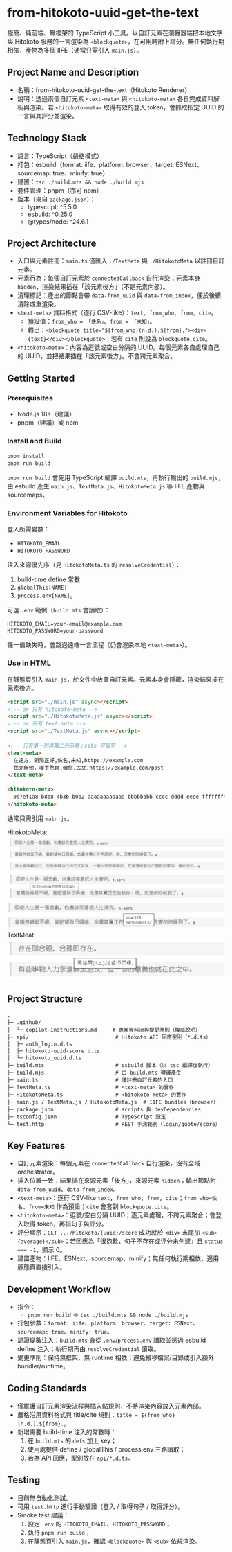 # from-hitokoto-uuid-get-the-text

極簡、純前端、無框架的 TypeScript 小工具。以自訂元素在瀏覽器端把本地文字與 Hitokoto 服務的一言渲染為 `<blockquote>`，在可用時附上評分。無任何執行期相依，產物為多個 IIFE（通常只需引入 `main.js`）。

## Project Name and Description

- 名稱：from-hitokoto-uuid-get-the-text（Hitokoto Renderer）
- 說明：透過兩個自訂元素 `<text-meta>` 與 `<hitokoto-meta>` 各自完成資料解析與渲染。若 `<hitokoto-meta>` 取得有效的登入 token，會抓取指定 UUID 的一言與其評分並渲染。

## Technology Stack

- 語言：TypeScript（嚴格模式）
- 打包：esbuild（format: iife、platform: browser、target: ESNext、sourcemap: true、minify: true）
- 建置：`tsc ./build.mts && node ./build.mjs`
- 套件管理：pnpm（亦可 npm）
- 版本（來自 `package.json`）：
  - typescript: ^5.5.0
  - esbuild: ^0.25.0
  - @types/node: ^24.6.1

## Project Architecture

- 入口與元素註冊：`main.ts` 僅匯入 `./TextMeta` 與 `./HitokotoMeta` 以註冊自訂元素。
- 元素行為：每個自訂元素於 `connectedCallback` 自行渲染；元素本身 `hidden`，渲染結果插在「該元素後方」（不是元素內部）。
- 清理標記：產出的節點會帶 `data-from_uuid` 與 `data-from_index`，便於後續清除或重渲染。
- `<text-meta>` 資料格式（逐行 CSV-like）：`text, from_who, from, cite`。
  - 預設值：`from_who = 「佚名」`、`from = 「未知」`。
  - 轉出：`<blockquote title="${from_who}(n.d.).${from}."><div>{text}</div></blockquote>`；若有 `cite` 則設為 `blockquote.cite`。
- `<hitokoto-meta>`：內容為逗號或空白分隔的 UUID。每個元素各自處理自己的 UUID，並把結果插在「該元素後方」。不會跨元素聚合。

## Getting Started

### Prerequisites

- Node.js 18+（建議）
- pnpm（建議）或 npm

### Install and Build

```powershell
pnpm install
pnpm run build
```

`pnpm run build` 會先用 TypeScript 編譯 `build.mts`，再執行輸出的 `build.mjs`，由 esbuild 產生 `main.js`、`TextMeta.js`、`HitokotoMeta.js` 等 IIFE 產物與 sourcemaps。

### Environment Variables for Hitokoto

登入所需變數：

- `HITOKOTO_EMAIL`
- `HITOKOTO_PASSWORD`

注入來源優先序（見 `HitokotoMeta.ts` 的 `resolveCredential`）：

1. build-time define 常數
2. `globalThis[NAME]`
3. `process.env[NAME]`。

可選 `.env` 範例（`build.mts` 會讀取）：

```dotenv
HITOKOTO_EMAIL=your-email@example.com
HITOKOTO_PASSWORD=your-password
```

任一值缺失時，會跳過遠端一言流程（仍會渲染本地 `<text-meta>`）。

### Use in HTML

在靜態頁引入 `main.js`，於文件中放置自訂元素。元素本身會隱藏，渲染結果插在元素後方。

```html
<script src="./main.js" async></script>
<!-- or 只有 hitokoto-meta -->
<script src="./HitokotoMeta.js" async></script>
<!-- or 只有 text-meta -->
<script src="./TextMeta.js" async></script>

<!-- 只有第一列與第二列示意；cite 可留空 -->
<text-meta>
  在遠方，朝陽正好,佚名,未知,https://example.com
  我亦無他，唯手熟爾,韓愈,古文,https://example.com/post
</text-meta>

<hitokoto-meta>
  0d7ef1a8-b8b8-4b3b-b0b2-aaaaaaaaaaaa bbbbbbbb-cccc-dddd-eeee-ffffffffffff
</hitokoto-meta>
```

通常只需引用 `main.js`。

HitokotoMeta:
![](HitokotoMeta.png)
![](HitokotoMeta-APA-title.png)
![](HitokotoMeta-score.png)
TextMeat:
![](TextMeta.png)

## Project Structure

```text
.
├─ .github/
│  └─ copilot-instructions.md     # 專案資料流與變更準則（權威說明）
├─ api/                            # Hitokoto API 回應型別（*.d.ts）
│  ├─ auth_login.d.ts
│  ├─ hitokoto-uuid-score.d.ts
│  └─ hitokoto_uuid.d.ts
├─ build.mts                       # esbuild 腳本（以 tsc 編譯後執行）
├─ build.mjs                       # 由 build.mts 轉譯產生
├─ main.ts                         # 僅註冊自訂元素的入口
├─ TextMeta.ts                     # <text-meta> 的實作
├─ HitokotoMeta.ts                 # <hitokoto-meta> 的實作
├─ main.js / TextMeta.js / HitokotoMeta.js  # IIFE bundles（browser）
├─ package.json                    # scripts 與 devDependencies
├─ tsconfig.json                   # TypeScript 設定
└─ test.http                       # REST 手測範例（login/quote/score）
```

## Key Features

- 自訂元素渲染：每個元素在 `connectedCallback` 自行渲染，沒有全域 orchestrator。
- 插入位置一致：結果插在來源元素「後方」，來源元素 `hidden`；輸出節點附 `data-from_uuid`、`data-from_index`。
- `<text-meta>`：逐行 CSV-like `text, from_who, from, cite`；`from_who=佚名`、`from=未知` 作為預設；`cite` 會套到 `blockquote.cite`。
- `<hitokoto-meta>`：逗號/空白分隔 UUID；逐元素處理，不跨元素聚合；會登入取得 token，再抓句子與評分。
- 評分顯示：`GET .../hitokoto/{uuid}/score` 成功就於 `<div>` 末尾加 `<sub>{average}</sub>`；若回應為「很抱歉，句子不存在或评分未创建」且 `status === -1`，顯示 0。
- 建置產物：IIFE、ESNext、sourcemap、minify；無任何執行期相依，適用靜態頁直接引入。

## Development Workflow

- 指令：
  - `pnpm run build` → `tsc ./build.mts && node ./build.mjs`
- 打包參數：`format: iife`、`platform: browser`、`target: ESNext`、`sourcemap: true`、`minify: true`。
- 認證變數注入：`build.mts` 會從 `.env`/`process.env` 讀取並透過 esbuild define 注入；執行期再由 `resolveCredential` 讀取。
- 變更準則：保持無框架、無 runtime 相依；避免搬移檔案/目錄或引入額外 bundler/runtime。

## Coding Standards

- 僅維護自訂元素渲染流程與插入點規則，不將渲染內容放入元素內部。
- 嚴格沿用資料格式與 title/cite 規則：`title = ${from_who}(n.d.).${from}.`。
- 新增需要 build-time 注入的常數時：
  1. 在 `build.mts` 的 `defs` 加上 key；
  2. 使用處提供 define / globalThis / process.env 三路讀取；
  3. 若為 API 回應，型別放在 `api/*.d.ts`。

## Testing

- 目前無自動化測試。
- 可用 `test.http` 進行手動驗證（登入 / 取得句子 / 取得評分）。
- Smoke test 建議：
  1. 設定 `.env` 的 `HITOKOTO_EMAIL`、`HITOKOTO_PASSWORD`；
  2. 執行 `pnpm run build`；
  3. 在靜態頁引入 `main.js`，確認 `<blockquote>` 與 `<sub>` 依規渲染。
